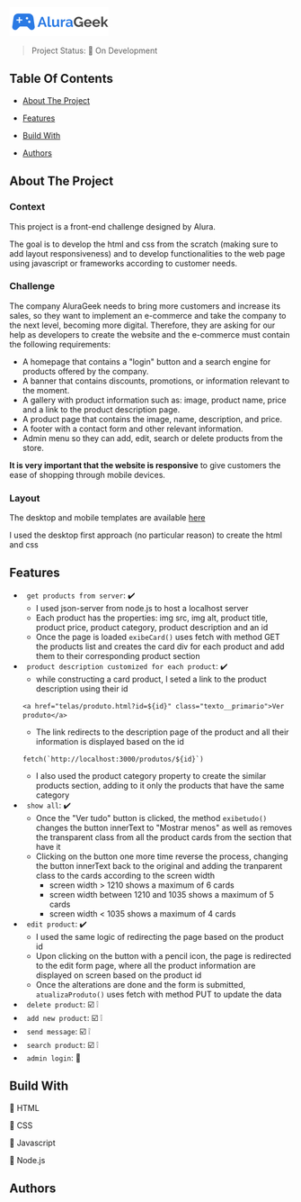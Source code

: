 <img src="assets/img/icone/Logo.png">

> Project Status: :construction: On Development

## Table Of Contents
- [About The Project](#about-the-project)

- [Features](#features)

- [Build With](#build-with)

- [Authors](#authors)

## About The Project
### Context
This project is a front-end challenge designed by Alura.

The goal is to develop the html and css from the scratch (making sure to add layout responsiveness) and to develop functionalities to the web page using javascript or frameworks according to customer needs. 
### Challenge
The company AluraGeek needs to bring more customers and increase its sales, so they want to implement an e-commerce and take the company to the next level, becoming more digital.
Therefore, they are asking for our help as developers to create the website and the e-commerce must contain the following requirements:
* A homepage that contains a "login" button and a search engine for products offered by the company.
* A banner that contains discounts, promotions, or information relevant to the moment.
* A gallery with product information such as: image, product name, price and a link to the product description page.
* A product page that contains the image, name, description, and price.
* A footer with a contact form and other relevant information.
* Admin menu so they can add, edit, search or delete products from the store.

__It is very important that the website is responsive__ to give customers the ease of shopping through mobile devices.

### Layout
The desktop and mobile templates are available [here](https://www.figma.com/file/fR9qvy3gU53s2q5efeMpy9/AluraGeek---Challenge?node-id=0%3A1)

I used the desktop first approach (no particular reason) to create the html and css


## Features 
- ` get products from server`: :heavy_check_mark:
  * I used json-server from node.js to host a localhost server
  * Each product has the properties: img src, img alt, product title, product price, product category, product description and an id
  * Once the page is loaded ```exibeCard()``` uses fetch with method GET the products list and creates the card div for each product and add them to their corresponding product section
- ` product description customized for each product`: :heavy_check_mark:
  * while constructing a card product, I seted a link to the product description using their id
  ```
  <a href="telas/produto.html?id=${id}" class="texto__primario">Ver produto</a>
  ```
  * The link redirects to the description page of the product and all their information is displayed based on the id
  ```
  fetch(`http://localhost:3000/produtos/${id}`)
  ```
  * I also used the product category property to create the similar products section, adding to it only the products that have the same category 
- ` show all`: :heavy_check_mark:
  * Once the "Ver tudo" button is clicked, the method ```exibetudo()``` changes the button innerText to "Mostrar menos" as well as removes the transparent class from all the product cards from the section that have it
  * Clicking on the button one more time reverse the process, changing the button innerText back to the original and adding the tranparent class to the cards according to the screen width 
    * screen width > 1210 shows a maximum of 6 cards
    * screen width between 1210 and 1035 shows a maximum of 5 cards
    * screen width < 1035 shows a maximum of 4 cards
- ` edit product`: :heavy_check_mark:
  * I used the same logic of redirecting the page based on the product id
  * Upon clicking on the button with a pencil icon, the page is redirected to the edit form page, where all the product information are displayed on screen based on the product id
  * Once the alterations are done and the form is submitted, ```atualizaProduto()``` uses fetch with method PUT to update the data
- ` delete product`: :ballot_box_with_check: :grey_exclamation:
- ` add new product`: :ballot_box_with_check: :grey_exclamation:
- ` send message`: :ballot_box_with_check: :grey_exclamation:
- ` search product`: :ballot_box_with_check: :grey_exclamation:
- ` admin login`: :construction: 


## Build With
:small_blue_diamond: HTML

:small_blue_diamond: CSS

:small_blue_diamond: Javascript

:small_blue_diamond: Node.js

## Authors
